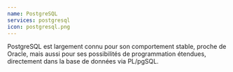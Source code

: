 ```yaml
---
name: PostgreSQL
services: postgresql
icon: postgresql.png
---
```


PostgreSQL est largement connu pour son comportement stable, proche de Oracle, mais aussi pour ses possibilités de programmation étendues, directement dans la base de données via PL/pgSQL.